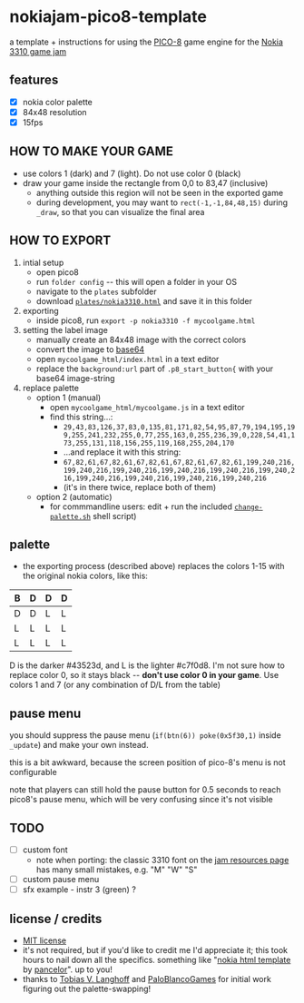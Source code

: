 # nokiajam-pico8-template

a template + instructions for using the [PICO-8](https://www.lexaloffle.com/pico-8.php) game engine for the [Nokia 3310 game jam](https://itch.io/jam/nokiajam3)

## features

- [x] nokia color palette
- [x] 84x48 resolution 
- [x] 15fps

## HOW TO MAKE YOUR GAME
- use colors 1 (dark) and 7 (light). Do not use color 0 (black)
- draw your game inside the rectangle from 0,0 to 83,47 (inclusive)
    - anything outside this region will not be seen in the exported game
    - during development, you may want to `rect(-1,-1,84,48,15)` during `_draw`, so that you can visualize the final area

## HOW TO EXPORT

1. intial setup 
    - open pico8
    - run `folder config` -- this will open a folder in your OS
    - navigate to the `plates` subfolder
    - download [`plates/nokia3310.html`](./plates/nokia3310.html) and save it in this folder
2. exporting
    - inside pico8, run `export -p nokia3310 -f mycoolgame.html`
3. setting the label image
    - manually create an 84x48 image with the correct colors
    - convert the image to [base64](https://elmah.io/tools/base64-image-encoder/)
    - open `mycoolgame_html/index.html` in a text editor
    - replace the `background:url` part of `.p8_start_button{` with your base64 image-string
4. replace palette
    - option 1 (manual)
        - open `mycoolgame_html/mycoolgame.js` in a text editor
        - find this string...:
            - `29,43,83,126,37,83,0,135,81,171,82,54,95,87,79,194,195,199,255,241,232,255,0,77,255,163,0,255,236,39,0,228,54,41,173,255,131,118,156,255,119,168,255,204,170`
            - ...and replace it with this string:
            - `67,82,61,67,82,61,67,82,61,67,82,61,67,82,61,199,240,216,199,240,216,199,240,216,199,240,216,199,240,216,199,240,216,199,240,216,199,240,216,199,240,216,199,240,216`
            - (it's in there twice, replace both of them)
    - option 2 (automatic)
        - for commmandline users: edit + run the included [`change-palette.sh`](./change-palette.sh) shell script)

## palette
- the exporting process (described above) replaces the colors 1-15 with the original nokia colors, like this:

B | D | D | D
--- | --- | --- | ---
D | D | L | L
L | L | L | L
L | L | L | L

D is the darker #43523d, and L is the lighter #c7f0d8. I'm not sure how to replace color 0, so it stays black -- **don't use color 0 in your game**. Use colors 1 and 7 (or any combination of D/L from the table)

## pause menu
you should suppress the pause menu (`if(btn(6)) poke(0x5f30,1)` inside `_update`) and make your own instead.

this is a bit awkward, because the screen position of pico-8's menu is not configurable

note that players can still hold the pause button for 0.5 seconds to reach pico8's pause menu, which will be very confusing since it's not visible

## TODO
- [ ] custom font
  - note when porting: the classic 3310 font on the [jam resources page](https://phillipp.itch.io/nokiajamresources) has many small mistakes, e.g. "M" "W" "S"
- [ ] custom pause menu
- [ ] sfx example - instr 3 (green) ?

## license / credits
- [MIT license](./LICENSE)
- it's not required, but if you'd like to credit me I'd appreciate it; this took hours to nail down all the specifics. something like "[nokia html template](https://github.com/pancelor/nokiajam-pico8-template) by [pancelor](https://pancelor.itch.io/)". up to you!
- thanks to [Tobias V. Langhoff](https://itch.io/profile/tobiasvl) and [PaloBlancoGames](https://itch.io/profile/paloblancogames) for initial work figuring out the palette-swapping!
